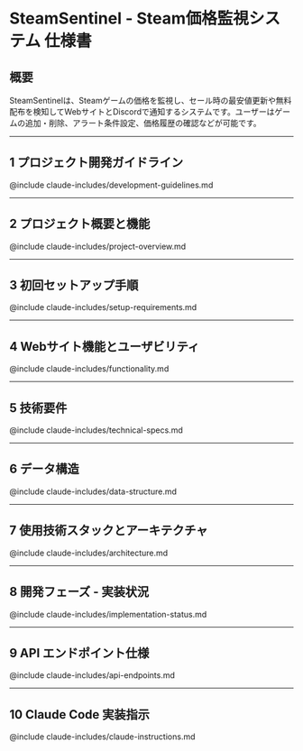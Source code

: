 # SteamSentinel - Steam価格監視システム 仕様書

## 概要

SteamSentinelは、Steamゲームの価格を監視し、セール時の最安値更新や無料配布を検知してWebサイトとDiscordで通知するシステムです。ユーザーはゲームの追加・削除、アラート条件設定、価格履歴の確認などが可能です。

-----

## 1 プロジェクト開発ガイドライン

@include claude-includes/development-guidelines.md

-----

## 2 プロジェクト概要と機能

@include claude-includes/project-overview.md

-----

## 3 初回セットアップ手順

@include claude-includes/setup-requirements.md

-----

## 4 Webサイト機能とユーザビリティ

@include claude-includes/functionality.md

-----

## 5 技術要件

@include claude-includes/technical-specs.md

-----

## 6 データ構造

@include claude-includes/data-structure.md

-----

## 7 使用技術スタックとアーキテクチャ

@include claude-includes/architecture.md

-----

## 8 開発フェーズ - 実装状況

@include claude-includes/implementation-status.md

-----

## 9 API エンドポイント仕様

@include claude-includes/api-endpoints.md

-----

## 10 Claude Code 実装指示

@include claude-includes/claude-instructions.md